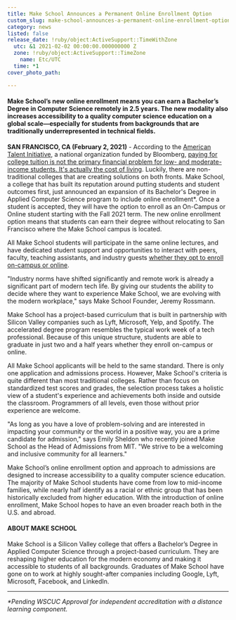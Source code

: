 ```yaml
---
title: Make School Announces a Permanent Online Enrollment Option
custom_slug: make-school-announces-a-permanent-online-enrollment-option
category: news
listed: false
release_date: !ruby/object:ActiveSupport::TimeWithZone
  utc: &1 2021-02-02 00:00:00.000000000 Z
  zone: !ruby/object:ActiveSupport::TimeZone
    name: Etc/UTC
  time: *1
cover_photo_path: 

---
```

#### Make School’s new online enrollment means you can earn a Bachelor’s Degree in Computer Science remotely in 2.5 years. The new modality also increases accessibility to a quality computer science education on a global scale—especially for students from backgrounds that are traditionally underrepresented in technical fields.

**SAN FRANCISCO, CA (February 2, 2021)** - According to the [American Talent Initiative](https://americantalentinitiative.org/), a national organization funded by Bloomberg, [paying for college tuition is not the primary financial problem for low- and moderate-income students. It's actually the cost of living](https://www.forbes.com/sites/jennifertescher/2019/03/14/admission-scandal-misses-the-point/?sh=a510c06d6954). Luckily, there are non-traditional colleges that are creating solutions on both fronts. Make School, a college that has built its reputation around putting students and student outcomes first, just announced an expansion of its Bachelor's Degree in Applied Computer Science program to include online enrollment*. Once a student is accepted, they will have the option to enroll as an On-Campus or Online student starting with the Fall 2021 term. The new online enrollment option means that students can earn their degree without relocating to San Francisco where the Make School campus is located.

All Make School students will participate in the same online lectures, and have dedicated student support and opportunities to interact with peers, faculty, teaching assistants, and industry guests [whether they opt to enroll on-campus or online](https://www.makeschool.com/computer-science-degree/enrollment-options).

"Industry norms have shifted significantly and remote work is already a significant part of modern tech life. By giving our students the ability to decide where they want to experience Make School, we are evolving with the modern workplace," says Make School Founder, Jeremy Rossmann.

Make School has a project-based curriculum that is built in partnership with Silicon Valley companies such as Lyft, Microsoft, Yelp, and Spotify. The accelerated degree program resembles the typical work week of a tech professional. Because of this unique structure, students are able to graduate in just two and a half years whether they enroll on-campus or online.

All Make School applicants will be held to the same standard. There is only one application and admissions process. However, Make School's criteria is quite different than most traditional colleges. Rather than focus on standardized test scores and grades, the selection process takes a holistic view of a student's experience and achievements both inside and outside the classroom. Programmers of all levels, even those without prior experience are welcome.

"As long as you have a love of problem-solving and are interested in impacting your community or the world in a positive way, you are a prime candidate for admission," says Emily Sheldon who recently joined Make School as the Head of Admissions from MIT.  "We strive to be a welcoming and inclusive community for all learners."

Make School’s online enrollment option and approach to admissions are designed to increase accessibility to a quality computer science education. The majority of Make School students have come from low to mid-income families, while nearly half identify as a racial or ethnic group that has been historically excluded from higher education. With the introduction of online enrollment, Make School hopes to have an even broader reach both in the U.S. and abroad.

#### ABOUT MAKE SCHOOL
Make School is a Silicon Valley college that offers a Bachelor’s Degree in Applied Computer Science through a project-based curriculum. They are reshaping higher education for the modern economy and making it accessible to students of all backgrounds. Graduates of Make School have gone on to work at highly sought-after companies including Google, Lyft, Microsoft, Facebook, and LinkedIn.

---

_*Pending WSCUC Approval for independent accreditation with a distance learning component._